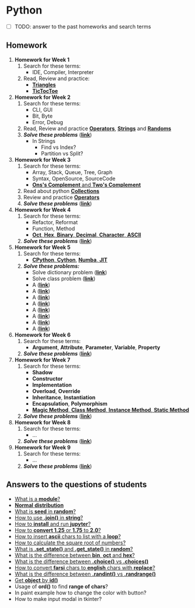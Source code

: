 # Python
- [ ] TODO: answer to the past homeworks and search terms
## Homework

1. **Homework for Week 1**
   1. Search for these terms:
      - IDE, Compiler, Interpreter
   1. Read, Review and practice:
      - [**Triangles**](/exercises/01/easy-01-triangle.py)
      - [**TicTocToe**](/exercises/01/hard-01-xo-game.py)
1. **Homework for Week 2**
   1. Search for these terms:
      - CLI, GUI
      - Bit, Byte
      - Error, Debug
   2. Read, Review and practice [**Operators**](/lessons/python/concepts/operators), [**Strings**](/lessons/python/concepts/string/) and [**Randoms**](/lessons/python/concepts/random/)
   3. ***Solve these problems*** ([**link**](/exercises/exercise-general-week-02.py))
      - In Strings
        - Find vs Index?
        - Partition vs Split?
1. **Homework for Week 3**
   1. Search for these terms:
      - Array, Stack, Queue, Tree, Graph
      - Syntax, OpenSource, SourceCode
      - [**Ons's Complement** and **Two's Complement**](/lessons/data-structure/ones-twos-complement.py)
   2. Read about python [**Collections**](/lessons/python/concepts/collections/)
   3. Review and practice [**Operators**](/lessons/python/concepts/operators)
   4. ***Solve these problems*** ([**link**](/exercises/exercise-general-week-03.py))
1. **Homework for Week 4**
   1. Search for these terms:
      - Refactor, Reformat
      - Function, Method
      - [**Oct**, **Hex**, **Binary**, **Decimal**, **Character**, **ASCII**](/lessons/algorithm/base/base-of-numbers.py)
   2. ***Solve these problems*** ([**link**](/exercises/exercise-general-week-04.py))
2. **Homework for Week 5**
   1. Search for these terms:
      - [**CPython**, **Cython**](/lessons/python/runtimes/test-cython.py), [**Numba**, **JIT**](/lessons/python/runtimes/test-numba.py)
   2. ***Solve these problems:***
      - Solve dictionary problem ([**link**](/exercises/exercise-general-week-05-01.py))
      - Solve class problem ([**link**](/exercises/exercise-general-week-05-02.py))
      - A ([**link**](/exercises/exercise-general-week-05-03.py))
      - A ([**link**](/exercises/exercise-general-week-05-04.py))
      - A ([**link**](/exercises/exercise-general-week-05-05.py))
      - A ([**link**](/exercises/exercise-general-week-05-06.py))
      - A ([**link**](/exercises/exercise-general-week-05-07.py))
      - A ([**link**](/exercises/exercise-general-week-05-08.py))
      - A ([**link**](/exercises/exercise-general-week-05-09.py))
      - A ([**link**](/exercises/exercise-general-week-05-10.py))
3. **Homework for Week 6**
   1. Search for these terms:
      - **Argument**, **Attribute**, **Parameter**, **Variable**, **Property**
   2. ***Solve these problems*** ([**link**](/exercises/exercise-general-week-06.py))
4. **Homework for Week 7**
   1. Search for these terms:
      - **Shadow**
      - **Constructor**
      - **Implementation**
      - **Overload**, **Override**
      - **Inheritance**, **Instantiation**
      - **Encapsulation**, **Polymorphism**
      - [**Magic Method**, **Class Method**, **Instance Method**, **Static Method**](/lessons/python/concepts/object-oriented/types-of-methods.py)
   2. ***Solve these problems*** ([**link**](/exercises/exercise-general-week-07.py))
5. **Homework for Week 8**
   1. Search for these terms:
      - ...
   2. ***Solve these problems*** ([**link**](/exercises/exercise-general-week-08.py))
6. **Homework for Week 9**
   1. Search for these terms:
      - ...
   2. ***Solve these problems*** ([**link**](/exercises/exercise-general-week-09.py))

## Answers to the questions of students
- [What is a **module**?](/students/questions/module-import.py)
- [**Normal** **distribution**](/students/statistics/distribution/normal-distribution.py)
- [What is **seed** in **random**?](/students/questions/random-seed.py)
- [How to use **.join()** in **string**?](/students/questions/string-join.py)
- [How to **install** and run **jupyter**?](/lessons/python/installation/README-FARSI.md)
- [How to **convert 1.25** or **1.75** to **2.0**?](/students/questions/math-ceil.py)
- [How to insert **ascii** chars to list with a **loop**?](/students/questions/string-ascii-loop.py)
- [How to calculate the square root of numbers?](/students/questions/math-sqrt.py)
- [What is **.set_state()** and **.get_state()** in **random**?](/students/questions/random-get-set-state.py)
- [What is the difference between **bin**, **oct** and **hex**?](/lessons/algorithm/base/base-of-numbers.py)
- [What is the difference between **.choice()** vs **.choices()**](/students/questions/random-choice-vs-choices.py)
- [How to convert **farsi** chars to **english** chars with **replace**?](/students/questions/string-replace-english-numbers.py)
- [What is the difference between **.randint()** vs **.randrange()**](/students/questions/random-randint-vs-randrange.py)
- [Get **object** by **id()**](/students/questions/object-get-by-id.py)
- Usage of **ord()** to find **range of chars**?
- In paint example how to change the color with button?
- How to make input modal in tkinter?
